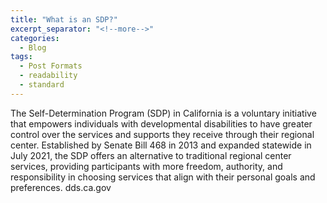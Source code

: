 ```yaml
---
title: "What is an SDP?"
excerpt_separator: "<!--more-->"
categories:
  - Blog
tags:
  - Post Formats
  - readability
  - standard
---
```


The Self-Determination Program (SDP) in California is a voluntary initiative that empowers individuals with developmental disabilities to have greater control over the services and supports they receive through their regional center. Established by Senate Bill 468 in 2013 and expanded statewide in July 2021, the SDP offers an alternative to traditional regional center services, providing participants with more freedom, authority, and responsibility in choosing services that align with their personal goals and preferences. 
dds.ca.gov
